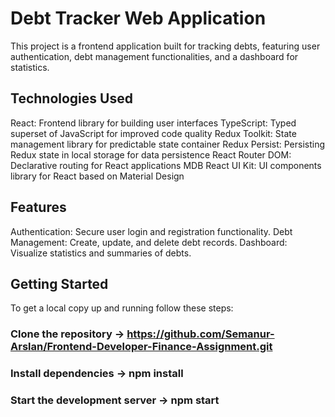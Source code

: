 # Debt Tracker Web Application
This project is a frontend application built for tracking debts, featuring user authentication, debt management functionalities, and a dashboard for statistics.


## Technologies Used
React: Frontend library for building user interfaces
TypeScript: Typed superset of JavaScript for improved code quality
Redux Toolkit: State management library for predictable state container
Redux Persist: Persisting Redux state in local storage for data persistence
React Router DOM: Declarative routing for React applications
MDB React UI Kit: UI components library for React based on Material Design

## Features
Authentication: Secure user login and registration functionality.
Debt Management: Create, update, and delete debt records.
Dashboard: Visualize statistics and summaries of debts.

## Getting Started
To get a local copy up and running follow these steps:
### Clone the repository -> https://github.com/Semanur-Arslan/Frontend-Developer-Finance-Assignment.git
### Install dependencies -> npm install
### Start the development server -> npm start

